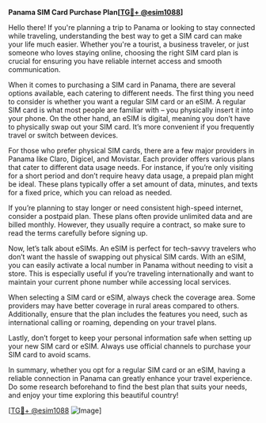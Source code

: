 **Panama SIM Card Purchase Plan[[TG💪+ @esim1088](https://t.me/s/esim1088)]**

Hello there! If you're planning a trip to Panama or looking to stay connected while traveling, understanding the best way to get a SIM card can make your life much easier. Whether you're a tourist, a business traveler, or just someone who loves staying online, choosing the right SIM card plan is crucial for ensuring you have reliable internet access and smooth communication.

When it comes to purchasing a SIM card in Panama, there are several options available, each catering to different needs. The first thing you need to consider is whether you want a regular SIM card or an eSIM. A regular SIM card is what most people are familiar with – you physically insert it into your phone. On the other hand, an eSIM is digital, meaning you don’t have to physically swap out your SIM card. It’s more convenient if you frequently travel or switch between devices.

For those who prefer physical SIM cards, there are a few major providers in Panama like Claro, Digicel, and Movistar. Each provider offers various plans that cater to different data usage needs. For instance, if you’re only visiting for a short period and don’t require heavy data usage, a prepaid plan might be ideal. These plans typically offer a set amount of data, minutes, and texts for a fixed price, which you can reload as needed.

If you’re planning to stay longer or need consistent high-speed internet, consider a postpaid plan. These plans often provide unlimited data and are billed monthly. However, they usually require a contract, so make sure to read the terms carefully before signing up.

Now, let’s talk about eSIMs. An eSIM is perfect for tech-savvy travelers who don’t want the hassle of swapping out physical SIM cards. With an eSIM, you can easily activate a local number in Panama without needing to visit a store. This is especially useful if you’re traveling internationally and want to maintain your current phone number while accessing local services.

When selecting a SIM card or eSIM, always check the coverage area. Some providers may have better coverage in rural areas compared to others. Additionally, ensure that the plan includes the features you need, such as international calling or roaming, depending on your travel plans.

Lastly, don’t forget to keep your personal information safe when setting up your new SIM card or eSIM. Always use official channels to purchase your SIM card to avoid scams.

In summary, whether you opt for a regular SIM card or an eSIM, having a reliable connection in Panama can greatly enhance your travel experience. Do some research beforehand to find the best plan that suits your needs, and enjoy your time exploring this beautiful country!

[[TG💪+ @esim1088](https://t.me/s/esim1088) ![Image](https://i.postimg.cc/Y0z9fWf4/image.png)]